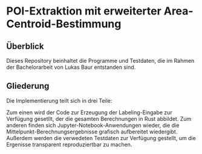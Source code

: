 # POI-Extraktion mit erweiterter Area-Centroid-Bestimmung

## Überblick
Dieses Repository beinhaltet die Programme und Testdaten, die im Rahmen der Bachelorarbeit von Lukas Baur entstanden sind.

## Gliederung
Die Implementierung teilt sich in drei Teile:

Zum einen wird der Code zur Erzeugung der Labeling-Eingabe zur Verfügung gesetllt, der die gesamten Berechnungen in Rust abbildet.
Zum anderen finden sich Jupyter-Notebook-Anwendungen wieder, die die Mittelpunkt-Berechnungsergebnisse grafisch aufbereitet wiedergibt.
Außerdem werden die verwedeten Testdaten zur Verfügung gestellt, um die Ergenisse transparent reproduziertbar zu machen. 
